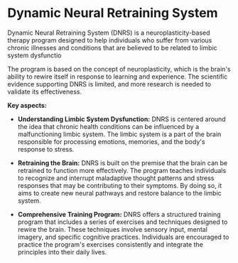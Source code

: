 # Dynamic Neural Retraining System

Dynamic Neural Retraining System (DNRS) is a neuroplasticity-based therapy program designed to help individuals who suffer from various chronic illnesses and conditions that are believed to be related to limbic system dysfunctio

The program is based on the concept of neuroplasticity, which is the brain's ability to rewire itself in response to learning and experience. The scientific evidence supporting DNRS is limited, and more research is needed to validate its effectiveness.

**Key aspects:**

* **Understanding Limbic System Dysfunction:** DNRS is centered around the idea that chronic health conditions can be influenced by a malfunctioning limbic system. The limbic system is a part of the brain responsible for processing emotions, memories, and the body's response to stress.

* **Retraining the Brain:** DNRS is built on the premise that the brain can be retrained to function more effectively. The program teaches individuals to recognize and interrupt maladaptive thought patterns and stress responses that may be contributing to their symptoms. By doing so, it aims to create new neural pathways and restore balance to the limbic system.

* **Comprehensive Training Program:** DNRS offers a structured training program that includes a series of exercises and techniques designed to rewire the brain. These techniques involve sensory input, mental imagery, and specific cognitive practices. Individuals are encouraged to practice the program's exercises consistently and integrate the principles into their daily lives.
